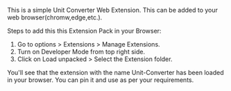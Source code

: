 This is a simple Unit Converter Web Extension. This can be added to your web browser(chromw,edge,etc.).

Steps to add this this Extension Pack in your Browser:
1. Go to options > Extensions > Manage Extensions.
2. Turn on Developer Mode from top right side.
3. Click on Load unpacked > Select the Extension folder.

You'll see that the extension with the name Unit-Converter has been loaded in your browser. You can pin it and use as per your requirements.
